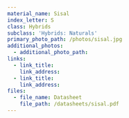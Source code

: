 ```yaml
---
material_name: Sisal
index_letter: S
class: Hybrids
subclass: 'Hybrids: Naturals'
primary_photo_path: /photos/sisal.jpg
additional_photos:
  - additional_photo_path:
links:
  - link_title:
    link_address:
  - link_title:
    link_address:
files:
  - file_name: Datasheet
    file_path: /datasheets/sisal.pdf
---
```



